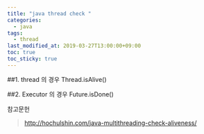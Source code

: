 ```yaml
---
title: "java thread check "
categories:
  - java
tags:
  - thread
last_modified_at: 2019-03-27T13:00:00+09:00
toc: true
toc_sticky: true
---
```


##1. thread 의 경우 Thread.isAlive()

##2. Executor 의 경우 Future.isDone()

참고문헌
> http://hochulshin.com/java-multithreading-check-aliveness/
